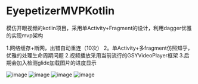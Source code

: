 # EyepetizerMVPKotlin
模仿开眼视频的kotlin项目，采用单Activity+Fragment的设计，利用dagger优雅的实现mvp架构

1.网络缓存+断网，出错自动重连（10次）
2。单Activity+多fragment仿照知乎，优雅的处理生命周期问题
2.视频播放采用当前流行的GSYVideoPlayer框架
3.后期会加入检测glide加载图片的进度显示


![image](https://github.com/chenqi5256969/EyepetizerMVPKotlin/blob/master/image/Screenshot_2019-03-07-17-26-53-151_com.m163.eyepe.png)
![image](https://github.com/chenqi5256969/EyepetizerMVPKotlin/blob/master/image/Screenshot_2019-03-07-17-27-11-481_com.m163.eyepe.png)
![image](https://github.com/chenqi5256969/EyepetizerMVPKotlin/blob/master/image/Screenshot_2019-03-07-17-45-00-990_com.m163.eyepe.png)
![image](https://github.com/chenqi5256969/EyepetizerMVPKotlin/blob/master/image/Screenshot_2019-03-07-17-27-32-189_com.m163.eyepe.png)
